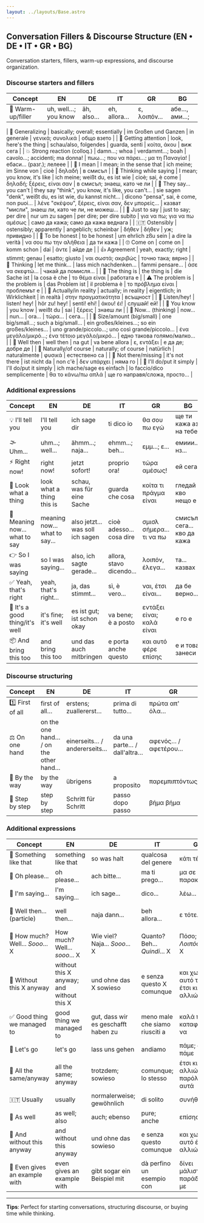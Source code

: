 ```yaml
---
layout: ../layouts/Base.astro
---
```

## Conversation Fillers & Discourse Structure (EN • DE • IT • GR • BG)

Conversation starters, fillers, warm-up expressions, and discourse organization.

### Discourse starters and fillers
| Concept | EN | DE | IT | GR | BG |
|---|---|---|---|---|---|
| 🧩 Warm-up/filler | uh, well…; you know | äh, also… | eh, allora… | ε, λοιπόν… | абе…, ами…;|

| 🧩 Generalizing | basically; overall; essentially | im Großen und Ganzen | in generale | γενικά; συνολικά | общо взето |
| 👀 Getting attention | look, here's the thing | schau/also, folgendes | guarda, senti | κοίτα, άκου | виж сега |
| 💥 Strong reaction (colloq.) | damn…; whoa | verdammt…; boah | cavolo…; accidenti; ma donna! | πωω…; που να πάρει…; μα τη Παναγία! | ебаси… (разг.); лелеее |
| 💬 I mean | I mean; in the sense that | ich meine; im Sinne von | cioè | δηλαδή | в смисъл |
| 🤔 Thinking while saying | I mean; you know, it's like | ich meine; weißt du, es ist wie | cioè; sai, è come | δηλαδή; ξέρεις, είναι σαν | в смисъл; знаеш, като че ли |
| 🤷 They say... you can't | they say "think", you know, it's like, you can't... | sie sagen "denk", weißt du, es ist wie, du kannst nicht... | dicono "pensa", sai, è come, non puoi... | λένε "σκέψου", ξέρεις, είναι σαν, δεν μπορείς... | казват "мисли", знаеш ли, като че ли, не можеш... |
| 💬 Just to say | just to say; per dire | nur um zu sagen | per dire; per dire subito | για να πω; για να πω αμέσως | само да кажа; само да кажа веднага |
| 🇮🇹 Ostensibly | ostensibly; apparently | angeblich; scheinbar | δήθεν | δήθεν | уж; привидно |
| 🤫 To be honest | to be honest | um ehrlich zßu sein | a dire la verità | να σου πω την αλήθεια | да ти кажа |
| 🙄 Come on | come on | komm schon | dai | άντε | айде де |
| 👍 Agreement | yeah, exactly; right | stimmt; genau | esatto; giusto | ναι σωστά; ακριβώς | точно така; вярно |
| 🤔 Thinking | let me think… | lass mich nachdenken… | fammi pensare… | άσε να σκεφτώ… | чакай да помисля… |
| 🎯 The thing is | the thing is | die Sache ist | la cosa è che | το θέμα είναι | работата е |
| ⚠️ The problem is | the problem is | das Problem ist | il problema è | το πρόβλημα είναι | проблемът е |
| 🔄 Actually/in reality | actually; in reality | eigentlich; in Wirklichkeit | in realtà | στην πραγματικότητα | всъщност |
| 📣 Listen/hey! | listen! hey! | hör zu! hey! | senti! ehi! | άκου! έι! | слушай! ей! |
| 💭 You know | you know | weißt du | sai | ξέρεις | знаеш ли |
| 🤔 Now... (thinking) | now… | nun… | ora… | τώρα… | сега… |
| 📏 Size/amount (big/small) | one big/small…; such a big/small… | ein großes/kleines…; so ein großes/kleines… | uno grande/piccolo…; uno così grande/piccolo… | ένα μεγάλο/μικρό…; ένα τέτοιο μεγάλο/μικρό… | едно такова голямо/малко… |
| 🤷 Well then | well then | na gut | va bene allora | ε, εντάξει | е да де; добре де |
| 🎯 Naturally/of course | naturally; of course | natürlich | naturalmente | φυσικά | естествено са |
| 🚫 Not there/missing | it's not there | ist nicht da | non c'è | δεν υπάρχει | няма го |
| 🏁 I'll do/put it simply | I'll do/put it simply | ich mache/sage es einfach | lo faccio/dico semplicemente | θα το κάνω/πω απλά | ще го направя/сложа, просто… |

### Additional expressions
| Concept | EN | DE | IT | GR | BG |
|---|---|---|---|---|---|
| 💡 I'll tell you | I'll tell you | ich sage dir | ti dico io | θα σου πω εγώ | ще ти кажа аз на тебе |
| 🌫️ Uhm... | uhm...; well... | ähmm...; naja... | ehmm...; beh... | εμμ...; ε... | емиии...; нз... |
| ⚡ Right now! | right now! | jetzt sofort! | proprio ora! | τώρα αμέσως! | ей сега! |
| 👀 Look what a thing | look what a thing this is | schau, was für eine Sache | guarda che cosa | κοίτα τι πράγμα είναι | гледай кво нещо е |
| 💭 Meaning now... what to say | meaning now... what to say... | also jetzt... was soll ich sagen | cioè adesso... cosa dire | σμισλ σήμερα... τι να πω | смисъл сега... кво да кажа |
| 👉 So I was saying | so I was saying... | also, ich sagte gerade... | allora, stavo dicendo... | λοιπόν, έλεγα... | та... казвах |
| ✅ Yeah, that's right | yeah, that's right... | ja, das stimmt... | sì, è vero... | ναι, έτσι είναι... | да бе верно... |
| 🤷 It's a good thing/it's well | it's fine; it's well | es ist gut; ist schon okay | va bene; è a posto | εντάξει είναι; καλά είναι | е го е |
| 📦 And bring this too | and bring this too | und das auch mitbringen | e porta anche questo | και αυτό φέρε επίσης | е и това занеси |

### Discourse structuring
| Concept | EN | DE | IT | GR | BG |
|---|---|---|---|---|---|
| 1️⃣ First of all | first of all… | erstens; zuallererst… | prima di tutto… | πρώτα απ' όλα… | първо… |
| ⚖️ On one hand | on the one hand… / on the other hand… | einerseits… / andererseits… | da una parte… / dall'altra… | αφενός… / αφετέρου… | от една страна… / от друга страна… |
| 💬 By the way | by the way | übrigens | a proposito | παρεμπιπτόντως | между другото |
| 👣 Step by step | step by step | Schritt für Schritt | passo dopo passo | βήμα βήμα | стъпка по стъпка |

### Additional expressions
| Concept | EN | DE | IT | GR | BG |
|---|---|---|---|---|---|
| 🤷 Something like that | something like that | so was halt | qualcosa del genere | κάτι τέτοιο | нещо си там |
| 🙏 Oh please... | oh please... | ach bitte... | ma ti prego... | μα σε παρακαλώ... | абе моля ти се... |
| 💬 I'm saying... | I'm saying... | ich sage... | dico... | λέω... | аз викам... |
| 💭 Well then... (particle) | well then... | naja dann... | beh allora... | ε τότε... | ми тогава...; ами |
| 🤔 How much? Well... *Sooo*... X | How much? Well... *sooo*... X | Wie viel? Naja... *Sooo*... X | Quanto? Beh... *Quindi*... X | Πόσο; Ε... *Λοιπόοοον*... X | Колко? Ми... *Значииии*... X |
| 🤷 Without this X anyway | without this X anyway; and without this X | und ohne das X sowieso | e senza questo X comunque | και χωρίς αυτό το X έτσι κι αλλιώς | и без това X |
| ✅ Good thing we managed to | good thing we managed to | gut, dass wir es geschafft haben zu | meno male che siamo riusciti a | καλά που καταφέραμε να | добре, че успяхме да |
| 🚶 Let's go | let's go | lass uns gehen | andiamo | πάμε; ας πάμε | дай да ходим |
| 🔄 All the same/anyway | all the same; anyway | trotzdem; sowieso | comunque; lo stesso | έτσι κι αλλιώς; παρόλα αυτά | все пак |
| 🇮🇹 Usually | usually | normalerweise; gewöhnlich | di solito | συνήθως | обикновено |
| 🔄 As well | as well; also | auch; ebenso | pure; anche | επίσης | също така |
| 🤷 And without this anyway | and without this anyway | und ohne das sowieso | e senza questo comunque | και χωρίς αυτό έτσι κι αλλιώς | и без това/така или иначе |
| 🎯 Even gives an example with | even gives an example with | gibt sogar ein Beispiel mit | dà perfino un esempio con | δίνει μάλιστα παράδειγμα με | дори дава пример с |

---
**Tips**: Perfect for starting conversations, structuring discourse, or buying time while thinking.
